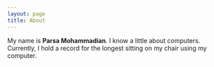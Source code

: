 ```yaml
---
layout: page
title: About
---
```


My name is **Parsa Mohammadian**. I know a little about computers. Currently, I hold a record for the longest sitting on my chair using my computer.

